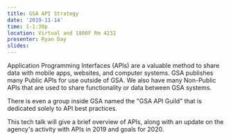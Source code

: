 ```yaml
---
title: GSA API Strategy
date: '2019-11-14'
time: 1-1:30p
location: Virtual and 1800F Rm 4232
presenter: Ryan Day
slides:
---
```


Application Programming Interfaces (APIs) are a valuable method to share data with mobile apps, websites, and computer systems. GSA publishes many Public APIs for use outside of GSA. We also have many Non-Public APIs that are used to share functionality or data between GSA systems.

There is even a group inside GSA named the "GSA API Guild" that is dedicated solely to API best practices.

This tech talk will give a brief overview of APIs, along with an update on the agency's activity with APIs in 2019 and goals for 2020.
